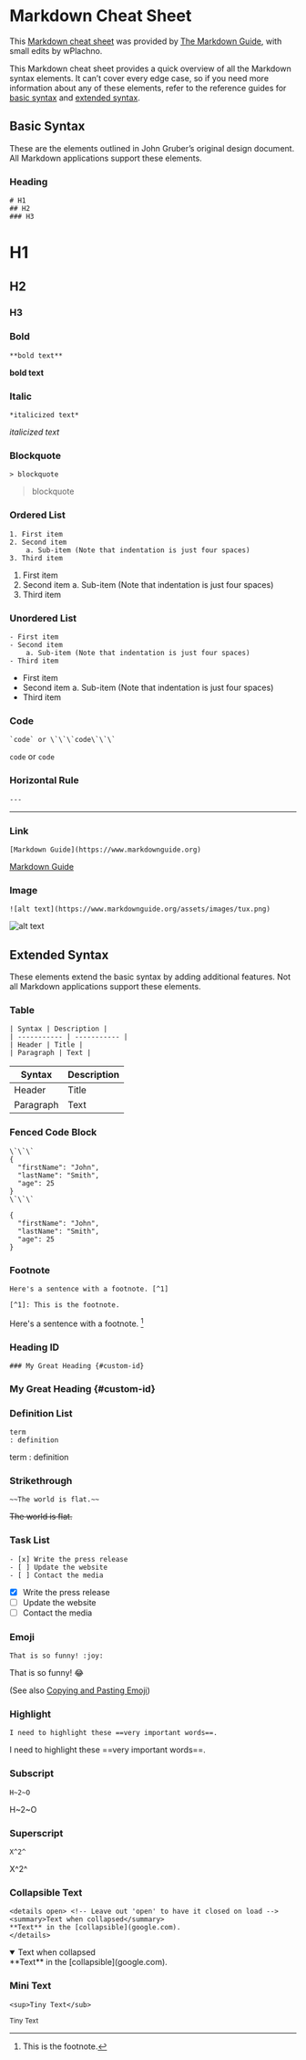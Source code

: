 # Markdown Cheat Sheet

This [Markdown cheat sheet](https://www.markdownguide.org/cheat-sheet/#downloads) was provided by [The Markdown Guide](https://www.markdownguide.org), with small edits by wPlachno.

This Markdown cheat sheet provides a quick overview of all the Markdown syntax elements. It can’t cover every edge case, so if you need more information about any of these elements, refer to the reference guides for [basic syntax](https://www.markdownguide.org/basic-syntax/) and [extended syntax](https://www.markdownguide.org/extended-syntax/).

## Basic Syntax

These are the elements outlined in John Gruber’s original design document. All Markdown applications support these elements.

### Heading

```
# H1
## H2
### H3
```

# H1
## H2
### H3

### Bold

```
**bold text**
```

**bold text**

### Italic

```
*italicized text*
```

*italicized text*

### Blockquote
```
> blockquote
```

> blockquote

### Ordered List

```
1. First item
2. Second item
	a. Sub-item (Note that indentation is just four spaces)
3. Third item
```

1. First item
2. Second item
    a. Sub-item (Note that indentation is just four spaces)
3. Third item

### Unordered List

```
- First item
- Second item
	a. Sub-item (Note that indentation is just four spaces)
- Third item
```

- First item
- Second item
    a. Sub-item (Note that indentation is just four spaces)
- Third item

### Code
```
`code` or \`\`\`code\`\`\`
```

`code`
or
```code```

### Horizontal Rule

```
---
```

---

### Link

```
[Markdown Guide](https://www.markdownguide.org)
```

[Markdown Guide](https://www.markdownguide.org)

### Image

```
![alt text](https://www.markdownguide.org/assets/images/tux.png)
```

![alt text](https://www.markdownguide.org/assets/images/tux.png)

## Extended Syntax

These elements extend the basic syntax by adding additional features. Not all Markdown applications support these elements.

### Table

```
| Syntax | Description |
| ----------- | ----------- |
| Header | Title |
| Paragraph | Text |
```

| Syntax | Description |
| ----------- | ----------- |
| Header | Title |
| Paragraph | Text |

### Fenced Code Block

```
\`\`\`
{
  "firstName": "John",
  "lastName": "Smith",
  "age": 25
}
\`\`\`
```

```
{
  "firstName": "John",
  "lastName": "Smith",
  "age": 25
}
```

### Footnote

```
Here's a sentence with a footnote. [^1]

[^1]: This is the footnote.
```

Here's a sentence with a footnote. [^1]

[^1]: This is the footnote.

### Heading ID

```
### My Great Heading {#custom-id}
```

### My Great Heading {#custom-id}

### Definition List

```
term
: definition
```

term
: definition

### Strikethrough

```
~~The world is flat.~~
```

~~The world is flat.~~

### Task List

```
- [x] Write the press release
- [ ] Update the website
- [ ] Contact the media
```

- [x] Write the press release
- [ ] Update the website
- [ ] Contact the media

### Emoji

```
That is so funny! :joy:
```

That is so funny! :joy:

(See also [Copying and Pasting Emoji](https://www.markdownguide.org/extended-syntax/#copying-and-pasting-emoji))

### Highlight

```
I need to highlight these ==very important words==.
```

I need to highlight these ==very important words==.

### Subscript

```
H~2~O
```

H~2~O

### Superscript

```
X^2^
```

X^2^

### Collapsible Text

```
<details open> <!-- Leave out 'open' to have it closed on load -->
<summary>Text when collapsed</summary>
**Text** in the [collapsible](google.com).
</details>
```

<details open> <!-- Leave out 'open' to have it closed on load -->
<summary>Text when collapsed</summary>
**Text** in the [collapsible](google.com).
</details>

### Mini Text

```
<sup>Tiny Text</sub>
```

<sup>Tiny Text</sub>